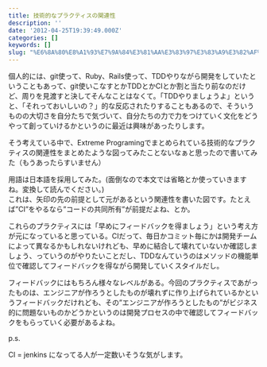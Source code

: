 ```yaml
---
title: 技術的なプラクティスの関連性
description: ''
date: '2012-04-25T19:39:49.000Z'
categories: []
keywords: []
slug: "%E6%8A%80%E8%A1%93%E7%9A%84%E3%81%AA%E3%83%97%E3%83%A9%E3%82%AF%E3%83%86%E3%82%A3%E3%82%B9%E3%81%AE%E9%96%A2%E9%80%A3%E6%80%A7"
---
```

個人的には、git使って、Ruby、Rails使って、TDDやりながら開発をしていたということもあって、git使いこなすとかTDDとかCIとか割と当たり前なのだけど、周りを見渡すと決してそんなことはなくて。「TDDやりましょうよ」というと、「それっておいしいの？」的な反応されたりすることもあるので、そういうものの大切さを自分たちで気づいて、自分たちの力で力をつけていく文化をどうやって創っていけるかというのに最近は興味があったりします。

そう考えている中で、Extreme Programingでまとめられている技術的なプラクティスの関連性をまとめたような図ってみたことないなぁと思ったので書いてみた（もうあったらすいません）

用語は日本語を採用してみた。(面倒なので本文では省略とか使っていきますね。変換して読んでください。)  
これは、矢印の先の前提として元があるという関連性を書いた図です。たとえば”CI”をやるなら”コードの共同所有”が前提だよね、とか。

これらのプラクティスには「早めにフィードバックを得ましょう」という考え方が元になっていると思っている。CIだって、毎日かコミット毎にかは開発チームによって異なるかもしれないけれども、早めに結合して壊れていないか確認しましょう、っていうのがやりたいことだし、TDDなんていうのはメソッドの機能単位で確認してフィードバックを得ながら開発していくスタイルだし。

フィードバックにはもちろん様々なレベルがある。今回のプラクティスであがったものは、エンジニアが作ろうとしたものが壊れずに作り上げられているかというフィードバックだけれども、その”エンジニアが作ろうとしたもの”がビジネス的に問題ないものかどうかというのは開発プロセスの中で確認してフィードバックをもらっていく必要があるよね。

p.s.  
  
CI = jenkins になってる人が一定数いそうな気がします。